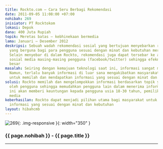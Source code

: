 ```yaml
---
title: Rockto.com – Cara Seru Berbagi Rekomendasi
date: 2011-09-05 11:08:00 +07:00
nohibah: 269
inisiator: PT Rocktokom
lokasi: Depok
dana: 400 Juta Rupiah
topik: Meretas batas – kebhinekaan bermedia
lama: Januari – Desember 2012
deskripsi: Sebuah wadah rekomendasi sosial yang bertujuan menyebarkan rekomendasi-rekomendasi
  yang berguna bagi para pengguna sesuai dengan minat dan kebutuhan mereka masing-masing.
  Selain menyebar di dalam Rockto, rekomendasi juga dapat tersebar ke akun jejaring
  sosial media masing-masing pengguna (facebook/twitter) sehingga efeknya akan sangat
  besar
masalah: Seiring dengan kemajuan teknologi saat ini, informasi sangat mudah didapatkan.
  Namun, terlalu banyak informasi di luar sana mengakibatkan masyarakat kesulitan
  untuk memilah dan mendapatkan informasi yang sesuai dengan minat dan kebutuhan mereka
solusi: Rockto memilah dan mengelompokkan informasi berdasarkan topik yang dapat ditentukan
  oleh pengguna sehingga memudahkan pengguna lain dalam menerima informasi. Proyek
  ini akan memberi keuntungan kepada pengguna usia 18-30 tahun, pemilik bisnis, dan
  media
keberhasilan: Rockto dapat menjadi pilihan utama bagi masyarakat untuk mendapatkan
  informasi yang sesuai dengan minat dan kebutuhan
layout: hibahcmb
---
```


![269](/static/img/hibahcmb/269.png){: .img-responsive }{: width="350" }

### {{ page.nohibah }} - {{ page.title }}

---
